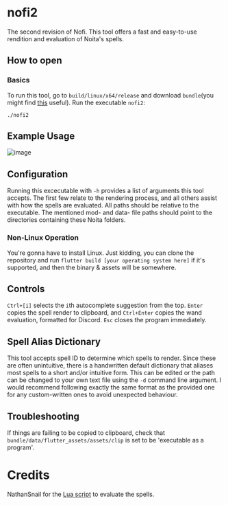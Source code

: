# nofi2

The second revision of Nofi.
This tool offers a fast and easy-to-use rendition and evaluation of Noita's spells.

## How to open
### Basics
To run this tool, go to `build/linux/x64/release` and download `bundle`(you might find [this](https://download-directory.github.io/) useful). Run the executable `nofi2`:
```
./nofi2
```
## Example Usage
![image](https://github.com/user-attachments/assets/3cec23c2-f557-4a38-9380-0a5aaeb03f82)


## Configuration
Running this excecutable with `-h` provides a list of arguments this tool accepts. The first few relate to the rendering process, and all others assist with how the spells are evaluated. All paths should be relative to the executable. The mentioned mod- and data- file paths should point to the directories containing these Noita folders.
### Non-Linux Operation
You're gonna have to install Linux. Just kidding, you can clone the repository and run `flutter build [your operating system here]` if it's supported, and then the binary & assets will be somewhere.

## Controls
`Ctrl+[i]` selects the `i`th autocomplete suggestion from the top. `Enter` copies the spell render to clipboard, and `Ctrl+Enter` copies the wand evaluation, formatted for Discord. `Esc` closes the program immediately.
## Spell Alias Dictionary
This tool accepts spell ID to determine which spells to render. Since these are often unintuitive, there is a handwritten default dictionary that aliases most spells to a short and/or intuitive form. This can be edited or the path can be changed to your own text file using the `-d` command line argument. I would recommend following exactly the same format as the provided one for any custom-written ones to avoid unexpected behaviour.
## Troubleshooting
If things are failing to be copied to clipboard, check that `bundle/data/flutter_assets/assets/clip` is set to be 'executable as a program'.
# Credits
NathanSnail for the [Lua script](
https://github.com/NathanSnail/wand_eval_tree.git) to evaluate the spells.
